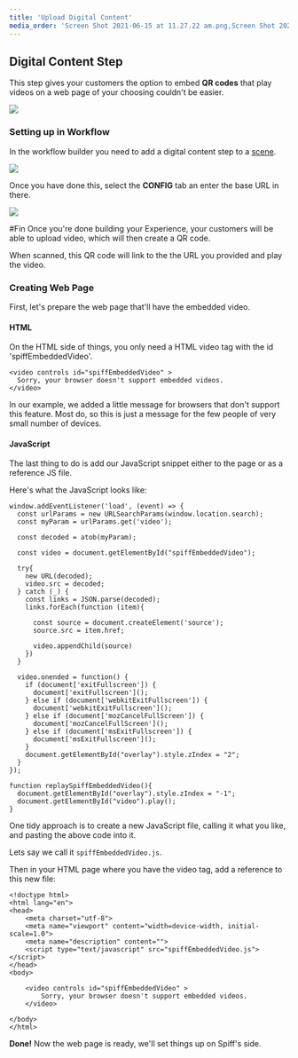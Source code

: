 ```yaml
---
title: 'Upload Digital Content'
media_order: 'Screen Shot 2021-06-15 at 11.27.22 am.png,Screen Shot 2021-06-15 at 11.35.46 am.png,Screen Shot 2021-06-15 at 11.36.53 am.png'
---
```


## Digital Content Step

This step gives your customers the option to embed **QR codes** that play videos on a web page of your choosing couldn't be easier.

![](https://help.spiff.com.au/user/pages/04.Spiff-Concepts/04.step-types/14.upload-digital-content/Screen%20Shot%202021-06-15%20at%2011.27.22%20am.png)

### Setting up in Workflow

In the workflow builder you need to add a digital content step to a [scene](https://help.spiff.com.au/spiff-concepts/workflows/step-groups).

![](https://help.spiff.com.au/user/pages/04.Spiff-Concepts/04.step-types/14.upload-digital-content/Screen%20Shot%202021-06-15%20at%2011.35.46%20am.png)

Once you have done this, select the **CONFIG** tab an enter the base URL in there.

![](http://)

#Fin
Once you're done building your Experience, your customers will be able to upload video, which will then create a QR code.

When scanned, this QR code will link to the the URL you provided and play the video.

### Creating Web Page

First, let's prepare the web page that'll have the embedded video.

#### HTML

On the HTML side of things, you only need a HTML video tag with the id 'spiffEmbeddedVideo'.

```
<video controls id="spiffEmbeddedVideo" >
  Sorry, your browser doesn't support embedded videos.
</video>
```
In our example, we added a little message for browsers that don't support this feature. Most do, so this is just a message for the few people of very small number of devices.

#### JavaScript

The last thing to do is add our JavaScript snippet either to the page or as a reference JS file.

Here's what the JavaScript looks like:

```
window.addEventListener('load', (event) => {
  const urlParams = new URLSearchParams(window.location.search);
  const myParam = urlParams.get('video');

  const decoded = atob(myParam);

  const video = document.getElementById("spiffEmbeddedVideo");

  try{
    new URL(decoded);
    video.src = decoded;
  } catch (_) {
    const links = JSON.parse(decoded);
    links.forEach(function (item){

      const source = document.createElement('source');
      source.src = item.href;

      video.appendChild(source)
    })
  }

  video.onended = function() {
    if (document['exitFullscreen']) {
      document['exitFullscreen']();
    } else if (document['webkitExitFullscreen']) {
      document['webkitExitFullscreen']();
    } else if (document['mozCancelFullScreen']) {
      document['mozCancelFullScreen']();
    } else if (document['msExitFullscreen']) {
      document['msExitFullscreen']();
    }
    document.getElementById("overlay").style.zIndex = "2";
  }
});

function replaySpiffEmbeddedVideo(){
  document.getElementById("overlay").style.zIndex = "-1";
  document.getElementById("video").play();
}
```

One tidy approach is to create a new JavaScript file, calling it what you like, and pasting the above code into it.

Lets say we call it `spiffEmbeddedVideo.js`.

Then in your HTML page where you have the video tag, add a reference to this new file:

```
<!doctype html>
<html lang="en">
<head>
    <meta charset="utf-8">
    <meta name="viewport" content="width=device-width, initial-scale=1.0">
    <meta name="description" content="">
    <script type="text/javascript" src="spiffEmbeddedVideo.js"></script>
</head>
<body>

    <video controls id="spiffEmbeddedVideo" >
        Sorry, your browser doesn't support embedded videos.
    </video>

</body>
</html>
```

**Done!** Now the web page is ready, we'll set things up on Spiff's side.